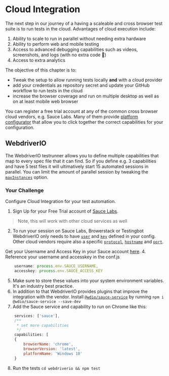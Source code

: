 # Cloud Integration

The next step in our journey of a having a scaleable and cross browser test suite is to run tests in the cloud. Advantages of cloud execution include:
1. Ability to scale to run in parallel without needing extra hardware
2. Ability to perform web and mobile testing
3. Access to advanced debugging capabilities such as videos, screenshots, and logs (with no extra code 🎉)
4. Access to extra analytics

The objective of this chapter is to:

- Tweak the setup to allow running tests locally __and__ with a cloud provider
- add your credentials as repository secret and update your GitHub workflow to run tests in the cloud
- increase the browser coverage and run on multiple desktop as well as on at least mobile web browser

You can register a free trial account at any of the common cross browser cloud vendors, e.g. Sauce Labs. Many of them provide [platform configurator](https://wiki.saucelabs.com/display/DOCS/Platform+Configurator?src=sidebar) that allow you to click together the correct capabilities for your configuration.

## WebdriverIO

The WebdriverIO testrunner allows you to define multiple capabilities that map to every spec file that it can find. So if you define e.g. 3 capabilities and have 5 test files it will ultimatively start 15 automated sessions in parallel. You can limit the amount of parallel session by tweaking the [`maxInstances`](https://webdriver.io/docs/options.html#maxinstances) option.

### Your Challenge

Configure Cloud Integration for your test automation.

1. Sign Up for your Free Trial account of [Sauce Labs](https://saucelabs.com/sign-up).
> Note, this will work with other cloud services as well
2. To run your session on Sauce Labs, Browerstack or Testingbot WebdriverIO only needs to have [`user`](https://webdriver.io/docs/options.html#user) and [`key`](https://webdriver.io/docs/options.html#key) defined in your config. Other cloud vendors require also a specific [`protocol`](https://webdriver.io/docs/options.html#protocol), [`hostname`](https://webdriver.io/docs/options.html#hostname) and [`port`](https://webdriver.io/docs/options.html#port).

Get your Username and Access Key in your Sauce account [here](https://app.saucelabs.com/user-settings).
4. Reference your username and accesskey in the conf.js
```js
    username: process.env.SAUCE_USERNAME,
    accesskey: process.env.SAUCE_ACCESS_KEY
```
5. Make sure to store these values into your system environment variables. It's an industry best practice.
6. In addition to that WebdriverIO provides plugins that improve the integration with the vendor. Install [`@wdio/sauce-service`](https://webdriver.io/docs/sauce-service.html) by running `npm i @wdio/sauce-service --save-dev`
7. Add the Sauce service and capability to run on Chrome like this:
```js
    services: ['sauce'],
    /**
     * set more capabilities
     */
    capabilities: [
    {
        browserName: 'chrome',
        browserVersion: 'latest',
        platformName: 'Windows 10'
    }
```
8. Run the tests `cd webdriverio && npm test` 


